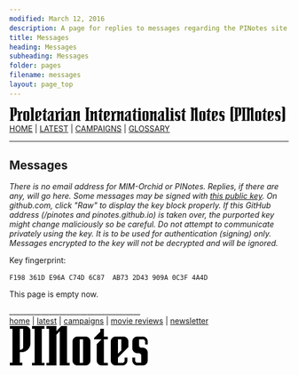 ```yaml
---
modified: March 12, 2016
description: A page for replies to messages regarding the PINotes site
title: Messages
heading: Messages
subheading: Messages
folder: pages
filename: messages
layout: page_top
---
```

<div class="hide"><p id="banner-md"><a href="../index.md"><img src="../_layouts/images/banner_small_600.png" alt="Proletarian Internationalist Notes (PINotes)" /></a><br /><a href="../index.md">HOME</a> | <a href="../pages/latest.md">LATEST</a> | <a href="../pages/agitation/index.md">CAMPAIGNS</a> | <a href="../pages/glossary/index.md">GLOSSARY</a></p><hr /><h2>Messages</h2></div><p><i>There is no email address for MIM-Orchid or PINotes. Replies, if there are any, will go here. Some messages may be signed with <a href="key.asc">this public key</a>. On github.com, click "Raw" to display the key block properly. If this GitHub address (/pinotes and pinotes.github.io) is taken over, the purported key might change maliciously so be careful. Do not attempt to communicate privately using the key. It is to be used for authentication (signing) only. Messages encrypted to the key will not be decrypted and will be ignored.</i></p><div class="hide"></div>

Key fingerprint:
```
F198 361D E96A C74D 6C87  AB73 2D43 909A 0C3F 4A4D
```

This page is empty now.

<div class="hide"></div><div class="hide"><p>_____________________________________<br /><a href="../index.md">home</a> | <a href="../pages/latest.md">latest</a> | <a href="../pages/agitation/index.md">campaigns</a> | <a href="../reviews/movies/index.md">movie reviews</a> | <a href="../pages/newsletter/index.md">newsletter</a><br /><a href="../index.md"><img src="../_layouts/images/logo_250.png" alt="PINotes" /></a></p></div>
